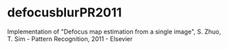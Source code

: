 # defocusblurPR2011
Implementation of "Defocus map estimation from a single image", S. Zhuo, T. Sim - Pattern Recognition, 2011 - Elsevier

